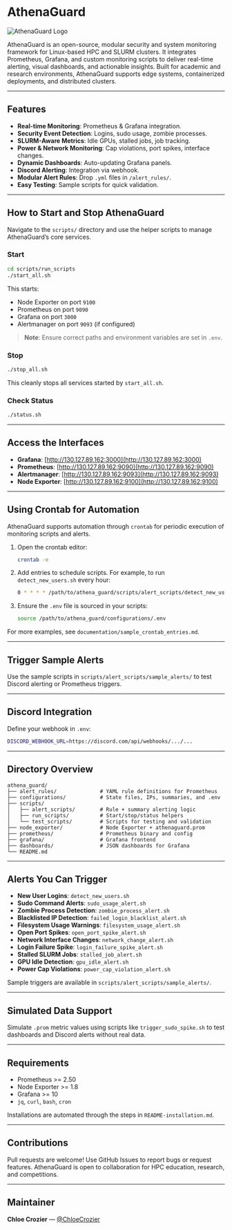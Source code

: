 # AthenaGuard

![AthenaGuard Logo](https://raw.githubusercontent.com/ChloeCrozier/athena_guard/main/assets/athenaguard_logo.png)

AthenaGuard is an open-source, modular security and system monitoring framework for Linux-based HPC and SLURM clusters. It integrates Prometheus, Grafana, and custom monitoring scripts to deliver real-time alerting, visual dashboards, and actionable insights. Built for academic and research environments, AthenaGuard supports edge systems, containerized deployments, and distributed clusters.

---

## Features

- **Real-time Monitoring**: Prometheus & Grafana integration.
- **Security Event Detection**: Logins, sudo usage, zombie processes.
- **SLURM-Aware Metrics**: Idle GPUs, stalled jobs, job tracking.
- **Power & Network Monitoring**: Cap violations, port spikes, interface changes.
- **Dynamic Dashboards**: Auto-updating Grafana panels.
- **Discord Alerting**: Integration via webhook.
- **Modular Alert Rules**: Drop `.yml` files in `/alert_rules/`.
- **Easy Testing**: Sample scripts for quick validation.

---

## How to Start and Stop AthenaGuard

Navigate to the `scripts/` directory and use the helper scripts to manage AthenaGuard’s core services.

### Start

```bash
cd scripts/run_scripts
./start_all.sh
```

This starts:

- Node Exporter on port `9100`
- Prometheus on port `9090`
- Grafana on port `3000`
- Alertmanager on port `9093` (if configured)

> **Note**: Ensure correct paths and environment variables are set in `.env`.

### Stop

```bash
./stop_all.sh
```

This cleanly stops all services started by `start_all.sh`.

### Check Status

```bash
./status.sh
```

---

## Access the Interfaces

- **Grafana**: [http://130.127.89.162:3000](http://130.127.89.162:3000)
- **Prometheus**: [http://130.127.89.162:9090](http://130.127.89.162:9090)
- **Alertmanager**: [http://130.127.89.162:9093](http://130.127.89.162:9093)
- **Node Exporter**: [http://130.127.89.162:9100](http://130.127.89.162:9100)

---

## Using Crontab for Automation

AthenaGuard supports automation through `crontab` for periodic execution of monitoring scripts and alerts.

1. Open the crontab editor:
    ```bash
    crontab -e
    ```

2. Add entries to schedule scripts. For example, to run `detect_new_users.sh` every hour:
    ```bash
    0 * * * * /path/to/athena_guard/scripts/alert_scripts/detect_new_users.sh
    ```

3. Ensure the `.env` file is sourced in your scripts:
    ```bash
    source /path/to/athena_guard/configurations/.env
    ```

For more examples, see `documentation/sample_crontab_entries.md`.

---

## Trigger Sample Alerts

Use the sample scripts in `scripts/alert_scripts/sample_alerts/` to test Discord alerting or Prometheus triggers.

---

## Discord Integration

Define your webhook in `.env`:

```bash
DISCORD_WEBHOOK_URL=https://discord.com/api/webhooks/.../...
```

---

## Directory Overview

```
athena_guard/
├── alert_rules/              # YAML rule definitions for Prometheus
├── configurations/           # State files, IPs, summaries, and .env
├── scripts/
│   ├── alert_scripts/        # Rule + summary alerting logic
│   ├── run_scripts/          # Start/stop/status helpers
│   └── test_scripts/         # Scripts for testing and validation
├── node_exporter/            # Node Exporter + athenaguard.prom
├── prometheus/               # Prometheus binary and config
├── grafana/                  # Grafana frontend
├── dashboards/               # JSON dashboards for Grafana
└── README.md
```

---

## Alerts You Can Trigger

- **New User Logins**: `detect_new_users.sh`
- **Sudo Command Alerts**: `sudo_usage_alert.sh`
- **Zombie Process Detection**: `zombie_process_alert.sh`
- **Blacklisted IP Detection**: `failed_login_blacklist_alert.sh`
- **Filesystem Usage Warnings**: `filesystem_usage_alert.sh`
- **Open Port Spikes**: `open_port_spike_alert.sh`
- **Network Interface Changes**: `network_change_alert.sh`
- **Login Failure Spike**: `login_failure_spike_alert.sh`
- **Stalled SLURM Jobs**: `stalled_job_alert.sh`
- **GPU Idle Detection**: `gpu_idle_alert.sh`
- **Power Cap Violations**: `power_cap_violation_alert.sh`

Sample triggers are available in `scripts/alert_scripts/sample_alerts/`.

---

## Simulated Data Support

Simulate `.prom` metric values using scripts like `trigger_sudo_spike.sh` to test dashboards and Discord alerts without real data.

---

## Requirements

- Prometheus >= 2.50
- Node Exporter >= 1.8
- Grafana >= 10
- `jq`, `curl`, `bash`, `cron`

Installations are automated through the steps in `README-installation.md`.

---

## Contributions

Pull requests are welcome! Use GitHub Issues to report bugs or request features. AthenaGuard is open to collaboration for HPC education, research, and competitions.

---

## Maintainer

**Chloe Crozier** — [@ChloeCrozier](https://github.com/ChloeCrozier)